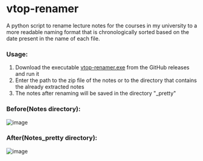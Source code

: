 # vtop-renamer
A python script to rename lecture notes for the courses in my university to a more readable naming format that is chronologically sorted based on the date present in the name of each file.

### Usage:
1. Download the executable [vtop-renamer.exe](https://github.com/vishruthdevan/vtop-renamer/releases) from the GitHub releases and run it  
2. Enter the path to the zip file of the notes or to the directory that contains the already extracted notes  
3. The notes after renaming will be saved in the directory "<filename>_pretty"

### Before(Notes directory):
![image](https://user-images.githubusercontent.com/87470277/126901957-e2a530ee-85c3-4cba-9157-34c05049f3bb.png)

### After(Notes_pretty directory):
![image](https://user-images.githubusercontent.com/87470277/126901984-a9eeb4f5-3c87-4c0e-9a59-aa433a286cb7.png)

